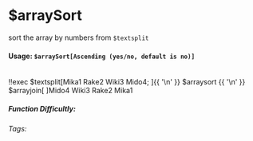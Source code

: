 # $arraySort
sort the array by numbers from `$textsplit`

#### Usage: `$arraySort[Ascending (yes/no, default is no)]`
<br/>
<discord-messages>
	<discord-message :bot="false" role-color="#ffcc9a" author="Member">
		!!exec $textsplit[Mika1 Rake2 Wiki3 Mido4; ]{{ '\n' }} $arraysort {{ '\n' }} $arrayjoin[ ]​
	</discord-message>
	<discord-message :bot="true" role-color="#0099ff" author="Custom Command" avatar="https://media.discordapp.net/avatars/725721249652670555/781224f90c3b841ba5b40678e032f74a.webp">
		Mido4 Wiki3 Rake2 Mika1
	</discord-message>
</discord-messages>

##### Function Difficultly: <Badge type="tip" text="Easy" vertical="middle" /> 
###### Tags: <Badge type="tip" text="array" vertical="middle" /> <Badge type="tip" text="sort" vertical="middle" /> <Badge type="tip" text="textsplit" vertical="middle" />